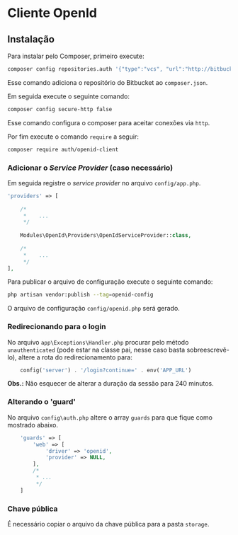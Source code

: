 # Cliente OpenId

## Instalação

Para instalar pelo Composer, primeiro execute:

``` bash
composer config repositories.auth '{"type":"vcs", "url":"http://bitbucket.univicosa.com.br:7990/scm/auth/openid-client.git"}'
```

Esse comando adiciona o repositório do Bitbucket ao `composer.json`.

Em seguida execute o seguinte comando:

``` bash
composer config secure-http false
```

Esse comando configura o composer para aceitar conexões via `http`.

Por fim execute o comando `require` a seguir:

```bash
composer require auth/openid-client
```

### Adicionar o _Service Provider_ (caso necessário)

Em seguida registre o _service provider_ no arquivo `config/app.php`.

```php
'providers' => [
    
    /*
     *    ...
     */
     
    Modules\OpenId\Providers\OpenIdServiceProvider::class,
    
    /*
     *    ...
     */
],
```

Para publicar o arquivo de configuração execute o seguinte comando:

```bash
php artisan vendor:publish --tag=openid-config
```

O arquivo de configuração `config/openid.php` será gerado.

### Redirecionando para o login

No arquivo `app\Exceptions\Handler.php` procurar pelo método `unauthenticated` (pode estar na classe pai, nesse caso basta sobreescrevê-lo), altere a rota do redirecionamento para:

```php
    config('server') . '/login?continue=' . env('APP_URL')
```

**Obs.:** Não esquecer de alterar a duração da sessão para 240 minutos.

### Alterando o 'guard'

No arquivo `config\auth.php` altere o array `guards` para que fique como mostrado abaixo.

```php
    'guards' => [
        'web' => [
            'driver' => 'openid',
            'provider' => NULL,
        ],
        /*
         * ...
         */
    ]
```

### Chave pública

É necessário copiar o arquivo da chave pública para a pasta `storage`.